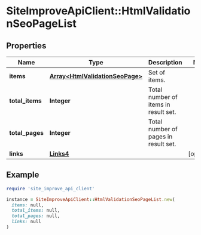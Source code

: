 # SiteImproveApiClient::HtmlValidationSeoPageList

## Properties

| Name | Type | Description | Notes |
| ---- | ---- | ----------- | ----- |
| **items** | [**Array&lt;HtmlValidationSeoPage&gt;**](HtmlValidationSeoPage.md) | Set of items. |  |
| **total_items** | **Integer** | Total number of items in result set. |  |
| **total_pages** | **Integer** | Total number of pages in result set. |  |
| **links** | [**Links4**](Links4.md) |  | [optional] |

## Example

```ruby
require 'site_improve_api_client'

instance = SiteImproveApiClient::HtmlValidationSeoPageList.new(
  items: null,
  total_items: null,
  total_pages: null,
  links: null
)
```

